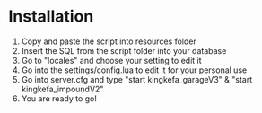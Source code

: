 # Installation
1. Copy and paste the script into resources folder
2. Insert the SQL from the script folder into your database
3. Go to "locales" and choose your setting to edit it
4. Go into the settings/config.lua to edit it for your personal use
5. Go into server.cfg and type "start kingkefa_garageV3" & "start kingkefa_impoundV2"
6. You are ready to go!
